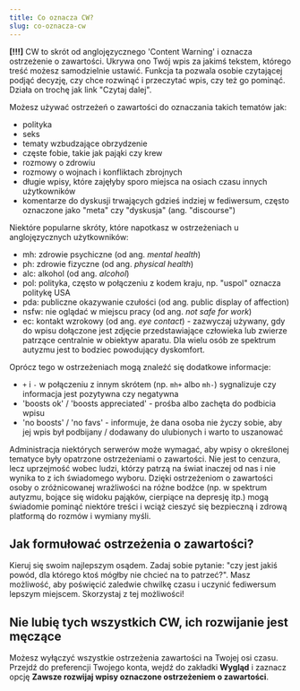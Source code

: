 ```yaml
---
title: Co oznacza CW?
slug: co-oznacza-cw
---
```


**[!!!]** CW to skrót od anglojęzycznego 'Content Warning' i oznacza ostrzeżenie o zawartości. Ukrywa ono Twój wpis za jakimś tekstem, którego treść możesz samodzielnie ustawić. Funkcja ta pozwala osobie czytającej podjąć decyzję, czy chce rozwinąć i przeczytać wpis, czy też go pominąć. Działa on trochę jak link "Czytaj dalej".

Możesz używać ostrzeżeń o zawartości do oznaczania takich tematów jak:

- polityka
- seks
- tematy wzbudzające obrzydzenie
- częste fobie, takie jak pająki czy krew
- rozmowy o zdrowiu
- rozmowy o wojnach i konfliktach zbrojnych
- długie wpisy, które zajęłyby sporo miejsca na osiach czasu innych użytkowników
- komentarze do dyskusji trwających gdzieś indziej w fediwersum, często oznaczone jako "meta" czy "dyskusja" (ang. "discourse")

Niektóre popularne skróty, które napotkasz w ostrzeżeniach u anglojęzycznych użytkowników:

- mh: zdrowie psychiczne (od ang. _mental health_)
- ph: zdrowie fizyczne (od ang. _physical health_)
- alc: alkohol (od ang. _alcohol_)
- pol: polityka, często w połączeniu z kodem kraju, np. "uspol" oznacza politykę USA
- pda: publiczne okazywanie czułości (od ang. public display of affection)
- nsfw: nie oglądać w miejscu pracy (od ang. _not safe for work_)
- ec: kontakt wzrokowy (od ang. _eye contact_) - zazwyczaj używany, gdy do wpisu dołączone jest zdjęcie przedstawiające człowieka lub zwierze patrzące centralnie w obiektyw aparatu. Dla wielu osób ze spektrum autyzmu jest to bodziec powodujący dyskomfort.

Oprócz tego w ostrzeżeniach mogą znaleźć się dodatkowe informacje:

- `+` i `-` w połączeniu z innym skrótem (np. `mh+` albo `mh-`) sygnalizuje czy informacja jest pozytywna czy negatywna
- 'boosts ok' / 'boosts appreciated' - prośba albo zachęta do podbicia wpisu
- 'no boosts' / 'no favs' - informuje, że dana osoba nie życzy sobie, aby jej wpis był podbijany / dodawany do ulubionych i warto to uszanować

Administracja niektórych serwerów może wymagać, aby wpisy o określonej tematyce były opatrzone ostrzeżeniami o zawartości. Nie jest to cenzura, lecz uprzejmość wobec ludzi, którzy patrzą na świat inaczej od nas i nie wynika to z ich świadomego wyboru. Dzięki ostrzeżeniom o zawartości osoby o zróżnicowanej wrażliwości na różne bodźce (np. w spektrum autyzmu, bojące się widoku pająków, cierpiące na depresję itp.) mogą świadomie pominąć niektóre treści i wciąż cieszyć się bezpieczną i zdrową platformą do rozmów i wymiany myśli.

## Jak formułować ostrzeżenia o zawartości?

Kieruj się swoim najlepszym osądem. Zadaj sobie pytanie: "czy jest jakiś powód, dla którego ktoś mógłby nie chcieć na to patrzeć?". Masz możliwość, aby poświęcić zaledwie chwilkę czasu i uczynić fediwersum lepszym miejscem. Skorzystaj z tej możliwości!

## Nie lubię tych wszystkich CW, ich rozwijanie jest męczące

Możesz wyłączyć wszystkie ostrzeżenia zawartości na Twojej osi czasu. Przejdź do preferencji Twojego konta, wejdź do zakładki **Wygląd** i zaznacz opcję **Zawsze rozwijaj wpisy oznaczone ostrzeżeniem o zawartości**.
